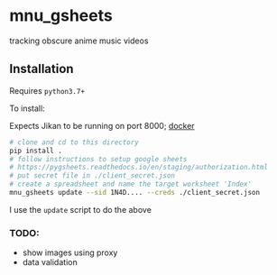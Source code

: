 # mnu_gsheets

tracking obscure anime music videos

## Installation

Requires `python3.7+`

To install:

Expects Jikan to be running on port 8000; [docker](https://github.com/seanbreckenridge/docker-jikan)

```bash
# clone and cd to this directory
pip install .
# follow instructions to setup google sheets
# https://pygsheets.readthedocs.io/en/staging/authorization.html
# put secret file in ./client_secret.json
# create a spreadsheet and name the target worksheet 'Index'
mnu_gsheets update --sid 1N4D.... --creds ./client_secret.json
```

I use the `update` script to do the above

### TODO:

- show images using proxy
- data validation
